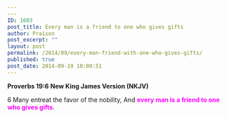 ```yaml
---
---
ID: 1603
post_title: Every man is a friend to one who gives gifts
author: Praison
post_excerpt: ""
layout: post
permalink: /2014/09/every-man-friend-with-one-who-gives-gifts/
published: true
post_date: 2014-09-19 10:00:51
---
```

<strong>Proverbs 19:6</strong>
<strong> New King James Version (NKJV)</strong>

6 Many entreat the favor of the nobility,
And <span style="color: #ff00ff;"><strong>every man is a friend to one who gives gifts</strong></span>.